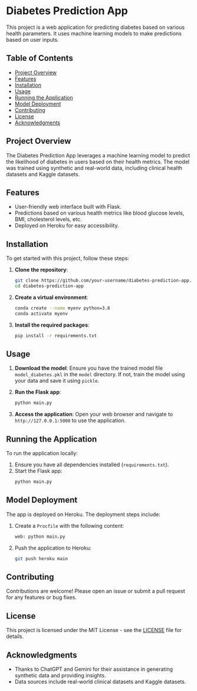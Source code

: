 # Diabetes Prediction App

This project is a web application for predicting diabetes based on various health parameters. It uses machine learning models to make predictions based on user inputs.

## Table of Contents

- [Project Overview](#project-overview)
- [Features](#features)
- [Installation](#installation)
- [Usage](#usage)
- [Running the Application](#running-the-application)
- [Model Deployment](#model-deployment)
- [Contributing](#contributing)
- [License](#license)
- [Acknowledgments](#acknowledgments)

## Project Overview

The Diabetes Prediction App leverages a machine learning model to predict the likelihood of diabetes in users based on their health metrics. The model was trained using synthetic and real-world data, including clinical health datasets and Kaggle datasets.

## Features

- User-friendly web interface built with Flask.
- Predictions based on various health metrics like blood glucose levels, BMI, cholesterol levels, etc.
- Deployed on Heroku for easy accessibility.

## Installation

To get started with this project, follow these steps:

1. **Clone the repository**:
    ```sh
    git clone https://github.com/your-username/diabetes-prediction-app.git
    cd diabetes-prediction-app
    ```

2. **Create a virtual environment**:
    ```sh
    conda create --name myenv python=3.8
    conda activate myenv
    ```

3. **Install the required packages**:
    ```sh
    pip install -r requirements.txt
    ```

## Usage

1. **Download the model**:
   Ensure you have the trained model file `model_diabetes.pkl` in the `model` directory. If not, train the model using your data and save it using `pickle`.

2. **Run the Flask app**:
    ```sh
    python main.py
    ```

3. **Access the application**:
   Open your web browser and navigate to `http://127.0.0.1:5000` to use the application.

## Running the Application

To run the application locally:

1. Ensure you have all dependencies installed (`requirements.txt`).
2. Start the Flask app:
    ```sh
    python main.py
    ```

## Model Deployment

The app is deployed on Heroku. The deployment steps include:

1. Create a `Procfile` with the following content:
    ```sh
    web: python main.py
    ```

2. Push the application to Heroku:
    ```sh
    git push heroku main
    ```

## Contributing

Contributions are welcome! Please open an issue or submit a pull request for any features or bug fixes.

## License

This project is licensed under the MIT License - see the [LICENSE](LICENSE) file for details.

## Acknowledgments

- Thanks to ChatGPT and Gemini for their assistance in generating synthetic data and providing insights.
- Data sources include real-world clinical datasets and Kaggle datasets.

